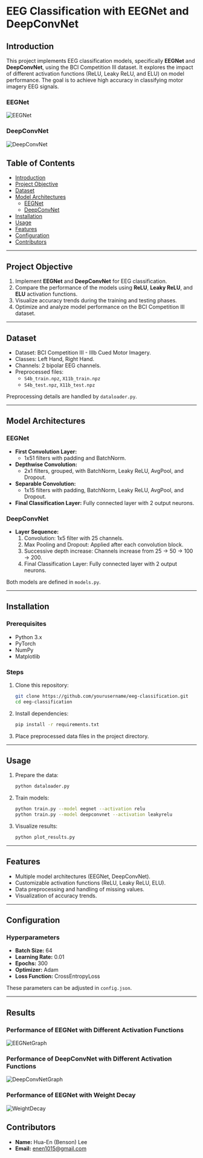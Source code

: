 

# EEG Classification with EEGNet and DeepConvNet

## Introduction

This project implements EEG classification models, specifically **EEGNet** and **DeepConvNet**, using the BCI Competition III dataset. It explores the impact of different activation functions (ReLU, Leaky ReLU, and ELU) on model performance. The goal is to achieve high accuracy in classifying motor imagery EEG signals. 

### EEGNet
![EEGNet](https://github.com/Benson5376/Electroencephalography_Classification_Using_EEGNet_and_DeepConvNet_Model/blob/main/resources/EEGNet.PNG)

### DeepConvNet
![DeepConvNet](https://github.com/Benson5376/Electroencephalography_Classification_Using_EEGNet_and_DeepConvNet_Model/blob/main/resources/deepconvnet.PNG)

## Table of Contents
- [Introduction](#introduction)
- [Project Objective](#project-objective)
- [Dataset](#dataset)
- [Model Architectures](#model-architectures)
  - [EEGNet](#eegnet)
  - [DeepConvNet](#deepconvnet)
- [Installation](#installation)
- [Usage](#usage)
- [Features](#features)
- [Configuration](#configuration)
- [Contributors](#contributors)

---

## Project Objective

1. Implement **EEGNet** and **DeepConvNet** for EEG classification.
2. Compare the performance of the models using **ReLU**, **Leaky ReLU**, and **ELU** activation functions.
3. Visualize accuracy trends during the training and testing phases.
4. Optimize and analyze model performance on the BCI Competition III dataset.

---

## Dataset

- Dataset: BCI Competition III - IIIb Cued Motor Imagery.
- Classes: Left Hand, Right Hand.
- Channels: 2 bipolar EEG channels.
- Preprocessed files:
  - `S4b_train.npz`, `X11b_train.npz`
  - `S4b_test.npz`, `X11b_test.npz`

Preprocessing details are handled by `dataloader.py`.

---

## Model Architectures

### EEGNet
- **First Convolution Layer:** 
  - 1x51 filters with padding and BatchNorm.
- **Depthwise Convolution:** 
  - 2x1 filters, grouped, with BatchNorm, Leaky ReLU, AvgPool, and Dropout.
- **Separable Convolution:** 
  - 1x15 filters with padding, BatchNorm, Leaky ReLU, AvgPool, and Dropout.
- **Final Classification Layer:** Fully connected layer with 2 output neurons.

### DeepConvNet
- **Layer Sequence:**
  1. Convolution: 1x5 filter with 25 channels.
  2. Max Pooling and Dropout: Applied after each convolution block.
  3. Successive depth increase: Channels increase from 25 → 50 → 100 → 200.
  4. Final Classification Layer: Fully connected layer with 2 output neurons.

Both models are defined in `models.py`.

---

## Installation

### Prerequisites
- Python 3.x
- PyTorch
- NumPy
- Matplotlib

### Steps
1. Clone this repository:
   ```bash
   git clone https://github.com/yourusername/eeg-classification.git
   cd eeg-classification
   ```
2. Install dependencies:
   ```bash
   pip install -r requirements.txt
   ```
3. Place preprocessed data files in the project directory.

---

## Usage

1. Prepare the data:
   ```bash
   python dataloader.py
   ```
2. Train models:
   ```bash
   python train.py --model eegnet --activation relu
   python train.py --model deepconvnet --activation leakyrelu
   ```
3. Visualize results:
   ```bash
   python plot_results.py
   ```

---

## Features
- Multiple model architectures (EEGNet, DeepConvNet).
- Customizable activation functions (ReLU, Leaky ReLU, ELU).
- Data preprocessing and handling of missing values.
- Visualization of accuracy trends.

---

## Configuration

### Hyperparameters
- **Batch Size:** 64
- **Learning Rate:** 0.01
- **Epochs:** 300
- **Optimizer:** Adam
- **Loss Function:** CrossEntropyLoss

These parameters can be adjusted in `config.json`.

---

## Results
### Performance of EEGNet with Different Activation Functions
![EEGNetGraph](https://github.com/Benson5376/Electroencephalography_Classification_Using_EEGNet_and_DeepConvNet_Model/blob/main/resources/eeg%20graph.PNG)
### Performance of DeepConvNet with Different Activation Functions
![DeepConvNetGraph](https://github.com/Benson5376/Electroencephalography_Classification_Using_EEGNet_and_DeepConvNet_Model/blob/main/resources/deepconv%20graph.PNG)
### Performance of EEGNet with Weight Decay
![WeightDecay](https://github.com/Benson5376/Electroencephalography_Classification_Using_EEGNet_and_DeepConvNet_Model/blob/main/resources/weight%20decay.PNG)

## Contributors
- **Name:** Hua-En (Benson) Lee
- **Email:** enen1015@gmail.com


